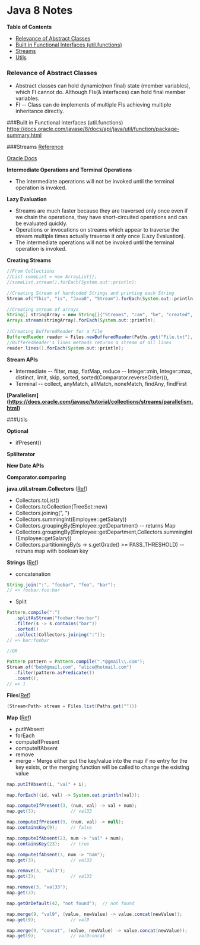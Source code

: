 # Java 8 Notes

**Table of Contents**

- [Relevance of Abstract Classes](#relevance-of-abstract-classes)
- [Built in Functional Interfaces (util.functions)](#built-in-functional-interfaces-utilfunctions)
- [Streams](#streams)
- [Utils](#utils)

### Relevance of Abstract Classes
* Abstract classes can hold dynamic(non final) state (member variables), which FI cannot do. Although FIs(& interfaces) can hold final member variables.
* FI -- Class can do implements of multiple FIs achieving multiple inheritance directly.

###Built in Functional Interfaces (util.functions)
https://docs.oracle.com/javase/8/docs/api/java/util/function/package-summary.html


###Streams 
[Reference](http://java.amitph.com/2014/01/understanding-java-8-streams-api.html#.V1ajgNJ97cs)

[Oracle Docs](https://docs.oracle.com/javase/tutorial/collections/streams/)

**Intermediate Operations and Terminal Operations**
  * The intermediate operations will not be invoked until the terminal operation is invoked.

**Lazy Evaluation**
  * Streams are much faster because they are traversed only once even if we chain the operations, they have short-circuited operations and can be evaluated quickly. 
  * Operations or invocations on streams which appear to traverse the stream multiple times actually traverse it only once (Lazy Evaluation). 
  * The intermediate operations will not be invoked until the terminal operation is invoked.

**Creating Streams**
```Java
//From Collections
//List someList = new ArrayList();
//someList.stream().forEach(System.out::println);

//Creating Stream of hardcoded Strings and printing each String
Stream.of("This", "is", "Java8", "Stream").forEach(System.out::println);

//Creating stream of arrays
String[] stringArray = new String[]{"Streams", "can", "be", "created", "from", "arrays"};
Arrays.stream(stringArray).forEach(System.out::println);
        
//Creating BufferedReader for a file
BufferedReader reader = Files.newBufferedReader(Paths.get("File.txt"), StandardCharsets.UTF_8);
//BufferedReader's lines methods returns a stream of all lines
reader.lines().forEach(System.out::println);
```
**Stream APIs**
 * Intermediate -- filter, map, flatMap, reduce -- Integer::min, Integer::max, distinct, limit, skip, sorted, sorted(Comparator.reverseOrder()), 
 * Terminal -- collect, anyMatch, allMatch, noneMatch, findAny, findFirst

**[Parallelism] (https://docs.oracle.com/javase/tutorial/collections/streams/parallelism.html)**

###Utils

**Optional**
 * ifPresent()

**SpliIterator**

**New Date APIs**

**Comparator.comparing**

**java.util.stream.Collectors** ([Ref](https://docs.oracle.com/javase/8/docs/api/java/util/stream/Collectors.html))
 * Collectors.toList()
 * Collectors.toCollection(TreeSet::new)
 * Collectors.joining(", ")
 * Collectors.summingInt(Employee::getSalary))
 * Collectors.groupingBy(Employee::getDepartment) -- returns Map
 * Collectors.groupingBy(Employee::getDepartment,Collectors.summingInt(Employee::getSalary))
 * Collectors.partitioningBy(s -> s.getGrade() >= PASS_THRESHOLD) -- retruns map with boolean key

**Strings** ([Ref](http://winterbe.com/posts/2015/03/25/java8-examples-string-number-math-files/))
 * concatenation
 ```Java
 String.join(":", "foobar", "foo", "bar");
// => foobar:foo:bar
 ```
 * Split
 ```Java
 Pattern.compile(":")
    .splitAsStream("foobar:foo:bar")
    .filter(s -> s.contains("bar"))
    .sorted()
    .collect(Collectors.joining(":"));
// => bar:foobar

//OR

Pattern pattern = Pattern.compile(".*@gmail\\.com");
Stream.of("bob@gmail.com", "alice@hotmail.com")
    .filter(pattern.asPredicate())
    .count();
// => 1
 ```
**Files**([Ref](http://winterbe.com/posts/2015/03/25/java8-examples-string-number-math-files/))
```Java
(Stream<Path> stream = Files.list(Paths.get("")))
```

**Map** ([Ref](http://winterbe.com/posts/2014/03/16/java-8-tutorial/))
 * putIfAbsent
 * forEach
 * computeIfPresent
 * computeIfAbsent
 * remove
 * merge - Merge either put the key/value into the map if no entry for the key exists, or the merging function will be called to change the existing value

```Java
map.putIfAbsent(i, "val" + i);

map.forEach((id, val) -> System.out.println(val));

map.computeIfPresent(3, (num, val) -> val + num);
map.get(3);             // val33

map.computeIfPresent(9, (num, val) -> null);
map.containsKey(9);     // false

map.computeIfAbsent(23, num -> "val" + num);
map.containsKey(23);    // true

map.computeIfAbsent(3, num -> "bam");
map.get(3);             // val33

map.remove(3, "val3");
map.get(3);             // val33

map.remove(3, "val33");
map.get(3); 

map.getOrDefault(42, "not found");  // not found

map.merge(9, "val9", (value, newValue) -> value.concat(newValue));
map.get(9);             // val9

map.merge(9, "concat", (value, newValue) -> value.concat(newValue));
map.get(9);             // val9concat
```
